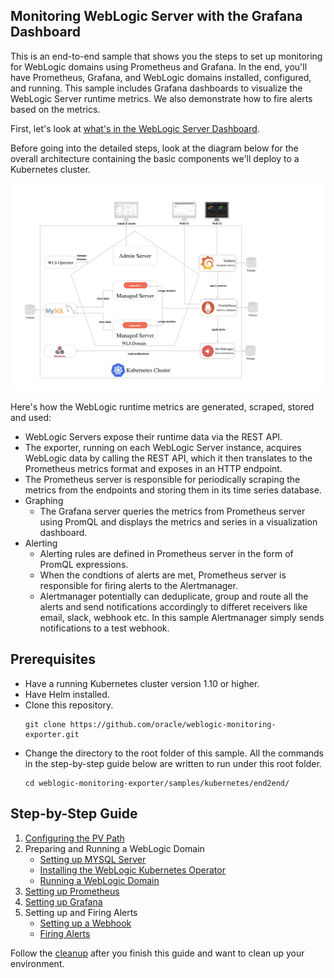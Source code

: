 ## Monitoring WebLogic Server with the Grafana Dashboard
This is an end-to-end sample that shows you the steps to set up monitoring for WebLogic domains using Prometheus and Grafana. In the end, you'll have Prometheus, Grafana, and WebLogic domains installed, configured, and running. This sample includes Grafana dashboards to visualize the WebLogic Server runtime metrics. We also demonstrate how to fire alerts based on the metrics.

First, let's look at [what's in the WebLogic Server Dashboard](docs/dashboard.md).

Before going into the detailed steps, look at the diagram below for the overall architecture containing the basic components we'll deploy to a Kubernetes cluster.

![architecture](docs/images/architecture.png)

Here's how the WebLogic runtime metrics are generated, scraped, stored and used:
- WebLogic Servers expose their runtime data via the REST API.
- The exporter, running on each WebLogic Server instance, acquires WebLogic data by calling the REST API, which it then translates to the Prometheus metrics format and exposes in an HTTP endpoint.
- The Prometheus server is responsible for periodically scraping the metrics from the endpoints and storing them in its time series database.
- Graphing
  - The Grafana server queries the metrics from Prometheus server using PromQL and displays the metrics and series in a visualization dashboard.
- Alerting
  - Alerting rules are defined in Prometheus server in the form of PromQL expressions. 
  - When the condtions of alerts are met, Prometheus server is responsible for firing alerts to the Alertmanager.
  - Alertmanager potentially can deduplicate, group and route all the alerts and send notifications accordingly to differet receivers like email, slack, webhook etc. In this sample Alertmanager simply sends notifications to a test webhook.

## Prerequisites
- Have a running Kubernetes cluster version 1.10 or higher.
- Have Helm installed.  
- Clone this repository.
  ```
  git clone https://github.com/oracle/weblogic-monitoring-exporter.git
  ```
- Change the directory to the root folder of this sample. All the commands in the step-by-step guide below are written to run under this root folder.
  ```
  cd weblogic-monitoring-exporter/samples/kubernetes/end2end/
  ```

## Step-by-Step Guide
1. [Configuring the PV Path](docs/01-pv-path.md)
1. Preparing and Running a WebLogic Domain
    - [Setting up MYSQL Server](docs/02-mysql.md)
    - [Installing the WebLogic Kubernetes Operator](docs/03-wls-operator.md)
    - [Running a WebLogic Domain](docs/04-wls-domain.md)
1. [Setting up Prometheus](docs/05-prometheus.md)
1. [Setting up Grafana](docs/06-grafana.md)
1. Setting up and Firing Alerts
    - [Setting up a Webhook](docs/07-webhook.md)
    - [Firing Alerts](docs/08-alert.md)

Follow the [cleanup](docs/cleanup.md) after you finish this guide and want to clean up your environment.
